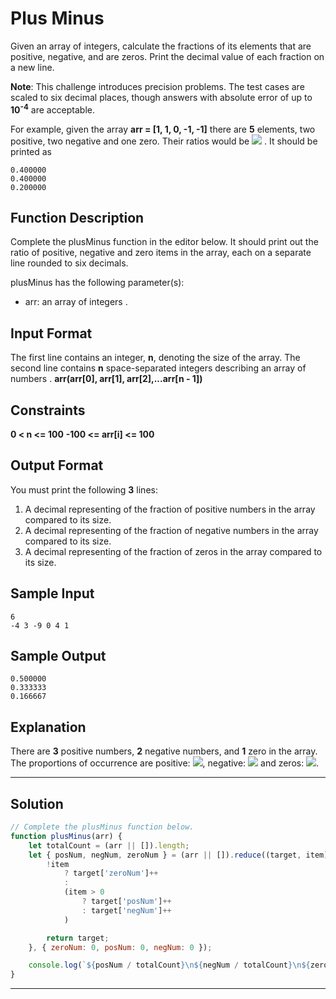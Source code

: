 # Plus Minus

Given an array of integers, calculate the fractions of its elements that are positive, negative, and are zeros. Print the decimal value of each fraction on a new line.

**Note**: This challenge introduces precision problems. The test cases are scaled to six decimal places, though answers with absolute error of up to **10<sup>-4</sup>** are acceptable.

For example, given the array **arr = [1, 1, 0, -1, -1]** there are **5** elements, two positive, two negative and one zero. Their ratios would be ![](https://latex.codecogs.com/gif.latex?\frac{2}{5}&space;=&space;0.400000,\frac{2}{5}&space;=&space;0.400000&space;and&space;\frac{1}{5}&space;=&space;0.200000)
. It should be printed as

```
0.400000
0.400000
0.200000
```

## Function Description
            
Complete the plusMinus function in the editor below. It should print out the ratio of positive, negative and zero items in the array, each on a separate line rounded to six decimals.

plusMinus has the following parameter(s):

- arr: an array of integers .

## Input Format

The first line contains an integer, **n**, denoting the size of the array. 
The second line contains **n** space-separated integers describing an array of numbers .
**arr(arr[0], arr[1], arr[2],...arr[n - 1])**

## Constraints 

**0 < n <= 100**
**-100 <= arr[i] <= 100**

## Output Format

You must print the following **3** lines:

1. A decimal representing of the fraction of positive numbers in the array compared to its size.
2. A decimal representing of the fraction of negative numbers in the array compared to its size.
3. A decimal representing of the fraction of zeros in the array compared to its size.

## Sample Input

```
6
-4 3 -9 0 4 1
```

## Sample Output

```
0.500000
0.333333
0.166667
```

## Explanation

There are **3** positive numbers, **2** negative numbers, and **1** zero in the array. <br/>
The proportions of occurrence are positive: ![](https://latex.codecogs.com/gif.latex?\frac{3}{6}&space;=&space;0.500000), negative: ![](https://latex.codecogs.com/gif.latex?\frac{2}{6}&space;=&space;0.333333) and zeros: ![](https://latex.codecogs.com/gif.latex?\frac{1}{6}&space;=&space;0.166667).

---

## Solution

```javascript
// Complete the plusMinus function below.
function plusMinus(arr) {
    let totalCount = (arr || []).length;
    let { posNum, negNum, zeroNum } = (arr || []).reduce((target, item) => {
        !item
            ? target['zeroNum']++
            :
            (item > 0
                ? target['posNum']++
                : target['negNum']++
            )

        return target;
    }, { zeroNum: 0, posNum: 0, negNum: 0 });

    console.log(`${posNum / totalCount}\n${negNum / totalCount}\n${zeroNum / totalCount}`);
}
```

---

